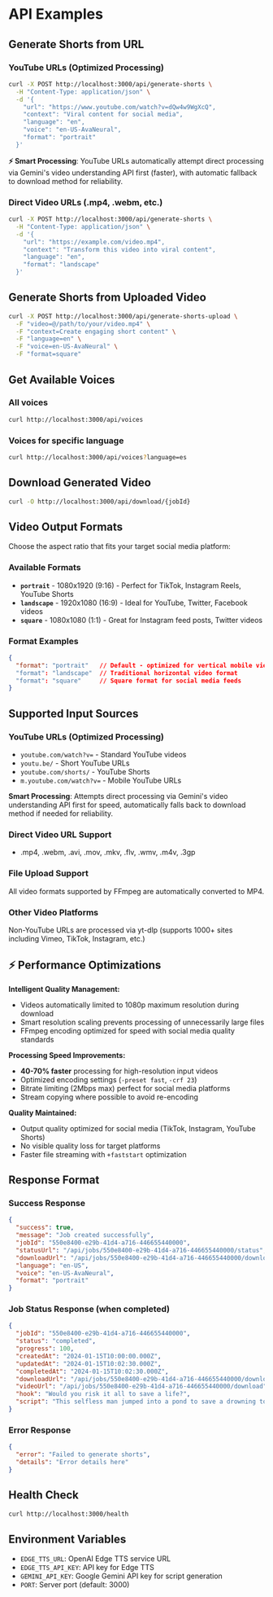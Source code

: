 # API Examples

## Generate Shorts from URL

### YouTube URLs (Optimized Processing)
```bash
curl -X POST http://localhost:3000/api/generate-shorts \
  -H "Content-Type: application/json" \
  -d '{
    "url": "https://www.youtube.com/watch?v=dQw4w9WgXcQ",
    "context": "Viral content for social media",
    "language": "en",
    "voice": "en-US-AvaNeural",
    "format": "portrait"
  }'
```

**⚡ Smart Processing**: YouTube URLs automatically attempt direct processing via Gemini's video understanding API first (faster), with automatic fallback to download method for reliability.

### Direct Video URLs (.mp4, .webm, etc.)
```bash
curl -X POST http://localhost:3000/api/generate-shorts \
  -H "Content-Type: application/json" \
  -d '{
    "url": "https://example.com/video.mp4",
    "context": "Transform this video into viral content",
    "language": "en",
    "format": "landscape"
  }'
```

## Generate Shorts from Uploaded Video

```bash
curl -X POST http://localhost:3000/api/generate-shorts-upload \
  -F "video=@/path/to/your/video.mp4" \
  -F "context=Create engaging short content" \
  -F "language=en" \
  -F "voice=en-US-AvaNeural" \
  -F "format=square"
```

## Get Available Voices

### All voices
```bash
curl http://localhost:3000/api/voices
```

### Voices for specific language
```bash
curl http://localhost:3000/api/voices?language=es
```

## Download Generated Video

```bash
curl -O http://localhost:3000/api/download/{jobId}
```

## Video Output Formats

Choose the aspect ratio that fits your target social media platform:

### Available Formats
- **`portrait`** - 1080x1920 (9:16) - Perfect for TikTok, Instagram Reels, YouTube Shorts
- **`landscape`** - 1920x1080 (16:9) - Ideal for YouTube, Twitter, Facebook videos  
- **`square`** - 1080x1080 (1:1) - Great for Instagram feed posts, Twitter videos

### Format Examples
```json
{
  "format": "portrait"   // Default - optimized for vertical mobile viewing
  "format": "landscape"  // Traditional horizontal video format
  "format": "square"     // Square format for social media feeds
}
```

## Supported Input Sources

### YouTube URLs (Optimized Processing)
- `youtube.com/watch?v=` - Standard YouTube videos
- `youtu.be/` - Short YouTube URLs  
- `youtube.com/shorts/` - YouTube Shorts
- `m.youtube.com/watch?v=` - Mobile YouTube URLs

**Smart Processing**: Attempts direct processing via Gemini's video understanding API first for speed, automatically falls back to download method if needed for reliability.

### Direct Video URL Support
- .mp4, .webm, .avi, .mov, .mkv, .flv, .wmv, .m4v, .3gp

### File Upload Support
All video formats supported by FFmpeg are automatically converted to MP4.

### Other Video Platforms
Non-YouTube URLs are processed via yt-dlp (supports 1000+ sites including Vimeo, TikTok, Instagram, etc.)

## ⚡ Performance Optimizations

**Intelligent Quality Management:**
- Videos automatically limited to 1080p maximum resolution during download
- Smart resolution scaling prevents processing of unnecessarily large files
- FFmpeg encoding optimized for speed with social media quality standards

**Processing Speed Improvements:**
- **40-70% faster** processing for high-resolution input videos
- Optimized encoding settings (`-preset fast`, `-crf 23`)
- Bitrate limiting (2Mbps max) perfect for social media platforms
- Stream copying where possible to avoid re-encoding

**Quality Maintained:**
- Output quality optimized for social media (TikTok, Instagram, YouTube Shorts)
- No visible quality loss for target platforms
- Faster file streaming with `+faststart` optimization

## Response Format

### Success Response
```json
{
  "success": true,
  "message": "Job created successfully",
  "jobId": "550e8400-e29b-41d4-a716-446655440000",
  "statusUrl": "/api/jobs/550e8400-e29b-41d4-a716-446655440000/status",
  "downloadUrl": "/api/jobs/550e8400-e29b-41d4-a716-446655440000/download",
  "language": "en-US",
  "voice": "en-US-AvaNeural",
  "format": "portrait"
}
```

### Job Status Response (when completed)
```json
{
  "jobId": "550e8400-e29b-41d4-a716-446655440000",
  "status": "completed",
  "progress": 100,
  "createdAt": "2024-01-15T10:00:00.000Z",
  "updatedAt": "2024-01-15T10:02:30.000Z",
  "completedAt": "2024-01-15T10:02:30.000Z",
  "downloadUrl": "/api/jobs/550e8400-e29b-41d4-a716-446655440000/download",
  "videoUrl": "/api/jobs/550e8400-e29b-41d4-a716-446655440000/download",
  "hook": "Would you risk it all to save a life?",
  "script": "This selfless man jumped into a pond to save a drowning toddler without hesitation..."
}
```

### Error Response
```json
{
  "error": "Failed to generate shorts",
  "details": "Error details here"
}
```

## Health Check

```bash
curl http://localhost:3000/health
```

## Environment Variables

- `EDGE_TTS_URL`: OpenAI Edge TTS service URL
- `EDGE_TTS_API_KEY`: API key for Edge TTS
- `GEMINI_API_KEY`: Google Gemini API key for script generation
- `PORT`: Server port (default: 3000)